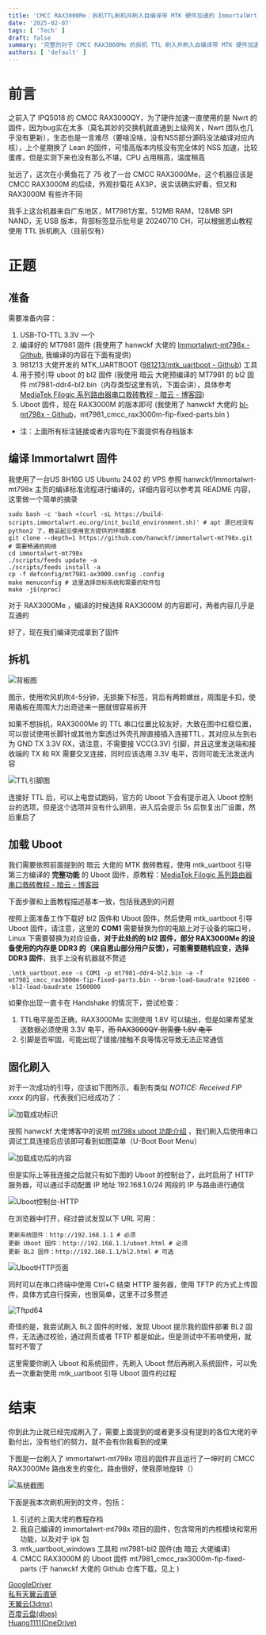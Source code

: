 ```yaml
---
title: 'CMCC RAX3000Me：拆机TTL刷机并刷入自编译带 MTK 硬件加速的 ImmortalWrt 固件'
date: '2025-02-07'
tags: [ 'Tech' ]
draft: false
summary: '完整的对于 CMCC RAX3000Me 的拆机 TTL 刷入并刷入自编译带 MTK 硬件加速的 ImmortalWrt 固件流程'
authors: [ 'default' ]
---
```


# 前言
之前入了 IPQ5018 的 CMCC RAX3000QY，为了硬件加速一直使用的是 Nwrt 的固件，因为bug实在太多（莫名其妙的交换机就直通到上级网关，Nwrt 团队也几乎没有更新），生态也是一言难尽（要啥没啥，没有NSS部分源码没法编译对应内核），上个星期换了 Lean 的固件，可惜高版本内核没有完全体的 NSS 加速，比较蛋疼，但是实测下来也没有那么不堪，CPU 占用稍高，温度稍高  

扯远了，这次在小黄鱼花了 75 收了一台 CMCC RAX3000Me，这个机器应该是 CMCC RAX3000M 的后续，外观抄菊花 AX3P，说实话确实好看，但又和 RAX3000M 有些许不同  

我手上这台机器来自广东地区，MT7981方案，512MB RAM，128MB SPI NAND，无 USB 版本，背部标签显示批号是 20240710 CH，可以根据恩山教程使用 TTL 拆机刷入（目前仅有）  

# 正题

## 准备

需要准备内容：
1. USB-TO-TTL 3.3V 一个  
2. 编译好的 MT7981 固件 (我使用了 hanwckf 大佬的 [Immortalwrt-mt798x - Github](https://github.com/hanwckf/immortalwrt-mt798x), 我编译的内容在下面有提供)  
3. 981213 大佬开发的 MTK_UARTBOOT ([981213/mtk_uartboot - Github](https://github.com/981213/mtk_uartboot/releases)) 工具  
4. 用于预引导 uboot 的 bl2 固件 (我使用 暗云 大佬预编译的 MT7981 的 bl2 固件 mt7981-ddr4-bl2.bin（内存类型这里有坑，下面会讲），具体参考 [MediaTek Filogic 系列路由器串口救砖教程 - 暗云 - 博客园](https://www.cnblogs.com/p123/p/18046679))  
5. Uboot 固件，现在 RAX3000M 的版本即可 (我使用了 hanwckf 大佬的 [bl-mt798x - Github](https://github.com/hanwckf/bl-mt798x)，mt7981_cmcc_rax3000m-fip-fixed-parts.bin )  

* 注：上面所有标注链接或者内容均在下面提供有存档版本  

## 编译 Immortalwrt 固件

我使用了一台US 8H16G US Ubuntu 24.02 的 VPS 参照 hanwckf/Immortalwrt-mt798x 主页的编译标准流程进行编译的，详细内容可以参考其 README 内容，这里做一个简单的摘录  

```shell
sudo bash -c 'bash <(curl -sL https://build-scripts.immortalwrt.eu.org/init_build_environment.sh)' # apt 源已经没有 python2 了，稳妥起见使用官方提供的环境脚本
git clone --depth=1 https://github.com/hanwckf/immortalwrt-mt798x.git # 需要畅通的网络
cd immortalwrt-mt798x
./scripts/feeds update -a
./scripts/feeds install -a
cp -f defconfig/mt7981-ax3000.config .config 
make menuconfig # 这里选择目标系统和需要的软件包
make -j$(nproc)
```

对于 RAX3000Me ，编译的时候选择 RAX3000M 的内容即可，两者内容几乎是互通的  

好了，现在我们编译完成拿到了固件  

## 拆机

![背板图](/static/images/blog/202502/CMCC_Rax3000Me_Flash_Openwrt.md/image.png)

图示，使用吹风机吹4-5分钟，无损撕下标签，背后有两颗螺丝，周围是卡扣，使用撬板在周围大力出奇迹来一圈就很容易拆开  

如果不想拆机，RAX3000Me 的 TTL 串口位置比较友好，大致在图中红框位置，可以尝试使用长脚针或其他方案透过外壳孔隙直接插入连接TTL，其对应从左到右为 GND TX 3.3V RX，请注意，不需要接 VCC(3.3V) 引脚，并且这里发送端和接收端的 TX 和 RX 需要交叉连接，同时应该选用 3.3V 电平，否则可能无法发送内容  

![TTL引脚图](/static/images/blog/202502/CMCC_Rax3000Me_Flash_Openwrt.md/image-1.png)

连接好 TTL 后，可以上电尝试跑码，官方的 Uboot 下会有提示进入 Uboot 控制台的选项，但是这个选项并没有什么卵用，进入后会提示 5s 后恢复出厂设置，然后重启了  

## 加载 Uboot

我们需要依照前面提到的 暗云 大佬的 MTK 救砖教程，使用 mtk_uartboot 引导第三方编译的 **完整功能** 的 Uboot 固件，原教程：[MediaTek Filogic 系列路由器串口救砖教程 - 暗云 - 博客园](https://www.cnblogs.com/p123/p/18046679)  

下面步骤和上面教程描述基本一致，包括我遇到的问题  

按照上面准备工作下载好 bl2 固件和 Uboot 固件，然后使用 mtk_uartboot 引导 Uboot 固件，请注意，这里的 **COM1** 需要替换为你的电脑上对于设备的端口号，Linux 下需要替换为对应设备，**对于此处的的 bl2 固件，部分 RAX3000Me 的设备使用的内存是 DDR3 的（来自恩山部分用户反馈），可能需要随机应变，选择 DDR3 固件**，我手上没有机器就不赘述  

```shell
.\mtk_uartboot.exe -s COM1 -p mt7981-ddr4-bl2.bin -a -f mt7981_cmcc_rax3000m-fip-fixed-parts.bin --brom-load-baudrate 921600 --bl2-load-baudrate 1500000
```

如果你出现一直卡在 Handshake 的情况下，尝试检查：  
1. TTL电平是否正确，RAX3000Me 实测使用 1.8V 可以输出，但是如果希望发送数据必须使用 3.3V 电平，~~而 RAX3000QY 则需要 1.8V 电平~~  
2. 引脚是否牢固，可能出现了错接/接触不良等情况导致无法正常通信  

## 固化刷入

对于一次成功的引导，应该如下图所示，看到有类似 *NOTICE:  Received FIP xxxx* 的内容，代表我们已经成功了：

![加载成功标识](/static/images/blog/202502/CMCC_Rax3000Me_Flash_Openwrt.md/image-2.png)

按照 hanwckf 大佬博客中的说明 [mt798x uboot 功能介绍](https://cmi.hanwckf.top/p/immortalwrt-mt798x/) ，我们刷入后使用串口调试工具连接后应该即可看到如图菜单（U-Boot Boot Menu）  

![加载成功后的内容](/static/images/blog/202502/CMCC_Rax3000Me_Flash_Openwrt.md/image-3.png)

但是实际上等我连接之后就只有如下图的 Uboot 的控制台了，此时启用了 HTTP 服务器，可以通过手动配置 IP 地址 192.168.1.0/24 网段的 IP 与路由进行通信

![Uboot控制台-HTTP](/static/images/blog/202502/CMCC_Rax3000Me_Flash_Openwrt.md/image-4.png)

在浏览器中打开，经过尝试发现以下 URL 可用：

```
更新系统固件：http://192.168.1.1 # 必须  
更新 Uboot 固件：http://192.168.1.1/uboot.html # 必须  
更新 BL2 固件：http://192.168.1.1/bl2.html # 可选  
```

![UbootHTTP页面](/static/images/blog/202502/CMCC_Rax3000Me_Flash_Openwrt.md/image-5.png)

同时可以在串口终端中使用 Ctrl+C 结束 HTTP 服务器，使用 TFTP 的方式上传固件，具体方式自行探索，也很简单，这里不过多赘述

![Tftpd64](/static/images/blog/202502/CMCC_Rax3000Me_Flash_Openwrt.md/image-6.png)

奇怪的是，我尝试刷入 BL2 固件的时候，发现 Uboot 提示我的固件部署 BL2 固件，无法通过校验，通过网页或者 TFTP 都是如此，但是测试中不影响使用，就暂时不管了  

这里需要你刷入 Uboot 和系统固件，先刷入 Uboot 然后再刷入系统固件，可以免去一次重新使用 mtk_uartboot 引导 Uboot 固件的过程  

# 结束

你到此为止就已经完成刷入了，需要上面提到的或者更多没有提到的各位大佬的辛勤付出，没有他们的努力，就不会有你我看到的成果  

下图是一台刷入了 immortalwrt-mt798x 项目的固件并且运行了一坤时的 CMCC RAX3000Me 路由发生的变化，路由很好，使我原地旋转（）  

![系统截图](/static/images/blog/202502/CMCC_Rax3000Me_Flash_Openwrt.md/image-7.png)

下面是我本次刷机用到的文件，包括：
1. 引述的上面大佬的教程存档  
2. 我自己编译的 immortalwrt-mt798x 项目的固件，包含常用的内核模块和常用功能，以及对于 ipk 包
3. mtk_uartboot_windows 工具和 mt7981-bl2 固件(由 暗云 大佬编译)
4. CMCC RAX3000M 的 Uboot 固件 mt7981_cmcc_rax3000m-fip-fixed-parts (于 hanwckf 大佬的 Github 仓库下载，见上 )

[GoogleDriver](https://drive.google.com/file/d/1mo_6t46G88srRI6U7xM3E_x6QDWZ4LSY/view?usp=sharing)  
[私有天翼云直链](https://alist.57777777.xyz/d/tycl/share_temp/RAX3000ME.zip?sign=n3yK09xxmMdQvidWTFmO6-7B7FD2HQ7vMdn2jgtPNAk=:0)  
[天翼云(3dmx)](https://cloud.189.cn/web/share?code=BzaQ7ja6VzUr)  
[百度云盘(dbes)](https://pan.baidu.com/s/1HlR0VcHi7bh_FlrjqUH_ig?pwd=dbes)  
[Huang1111(OneDrive)](https://pan.huang1111.cn/s/mxmylh1)  
